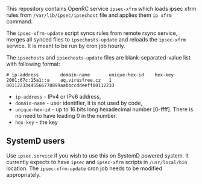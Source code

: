 This repository contains OpenRC service `ipsec-xfrm` which loads ipsec xfrm rules
from `/var/lib/ipsec/ipsechost` file and applies them `ip xfrm` command.

The `ipsec-xfrm-update` script syncs rules from remote rsync service, merges
all synced files to `ipsechosts-update` and reloads the `ipsec-xfrm` service.
It is meant to be run by cron job hourly.

The `ipsechosts` and `ipsechosts-update` files are blank-separated-value list
with following format:

```
# ip-address        domain-name       unique-hex-id    hex-key
2001:67c:15a1::a    aq.virusfree.cz   1                00112233445566778899aabbccddeeff00112233
```

* `ip-address` - IPv4 or IPv6 address,
* `domain-name` - user identifier, it is not used by code,
* `unique-hex-id` - up to 16 bits long hexadecimal number [0-ffff]. There is
no need to have leading 0 in the number.
* `hex-key` - the key

## SystemD users

Use `ipsec.service` if you wish to use this on SystemD powered system. It
currently expects to have `ipsec` and `ipsec-xfrm` scripts in `/usr/local/bin`
location.  The `ipsec-xfrm-update` cron job needs to be modified appropriately.
